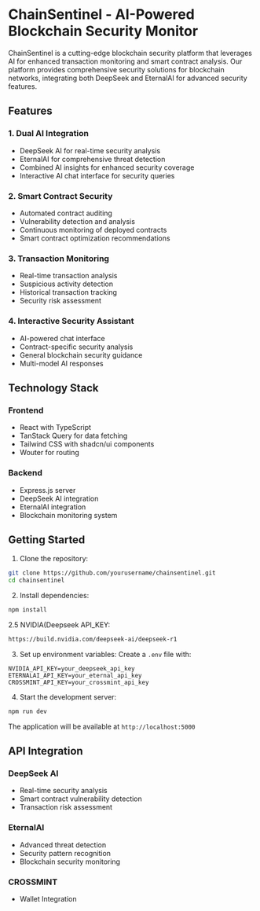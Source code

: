 # ChainSentinel - AI-Powered Blockchain Security Monitor

ChainSentinel is a cutting-edge blockchain security platform that leverages AI for enhanced transaction monitoring and smart contract analysis. Our platform provides comprehensive security solutions for blockchain networks, integrating both DeepSeek and EternalAI for advanced security features.

## Features

### 1. Dual AI Integration
- DeepSeek AI for real-time security analysis
- EternalAI for comprehensive threat detection
- Combined AI insights for enhanced security coverage
- Interactive AI chat interface for security queries

### 2. Smart Contract Security
- Automated contract auditing
- Vulnerability detection and analysis
- Continuous monitoring of deployed contracts
- Smart contract optimization recommendations

### 3. Transaction Monitoring
- Real-time transaction analysis
- Suspicious activity detection
- Historical transaction tracking
- Security risk assessment

### 4. Interactive Security Assistant
- AI-powered chat interface
- Contract-specific security analysis
- General blockchain security guidance
- Multi-model AI responses

## Technology Stack

### Frontend
- React with TypeScript
- TanStack Query for data fetching
- Tailwind CSS with shadcn/ui components
- Wouter for routing

### Backend
- Express.js server
- DeepSeek AI integration
- EternalAI integration
- Blockchain monitoring system

## Getting Started

1. Clone the repository:
```bash
git clone https://github.com/yourusername/chainsentinel.git
cd chainsentinel
```

2. Install dependencies:
```bash
npm install
```

2.5 NVIDIA(Deepseek API_KEY: 
```bash
https://build.nvidia.com/deepseek-ai/deepseek-r1
```

3. Set up environment variables:
Create a `.env` file with:
```env
NVIDIA_API_KEY=your_deepseek_api_key
ETERNALAI_API_KEY=your_eternal_api_key
CROSSMINT_API_KEY=your_crossmint_api_key
```

4. Start the development server:
```bash
npm run dev
```

The application will be available at `http://localhost:5000`

## API Integration

### DeepSeek AI
- Real-time security analysis
- Smart contract vulnerability detection
- Transaction risk assessment

### EternalAI
- Advanced threat detection
- Security pattern recognition
- Blockchain security monitoring

### CROSSMINT
- Wallet Integration
